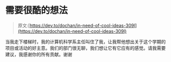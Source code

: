# 需要很酷的想法

> 原文:[https://dev.to/dochan/in-need-of-cool-ideas-309l](https://dev.to/dochan/in-need-of-cool-ideas-309l)

当我走下楼梯时，我的计算机科学系主任叫住了我，让我帮他想出关于这个学期的项目或活动的好主意。我们的部门很无聊，我们想让它有它应有的感觉。请我需要建议，我感谢你的所有贡献。谢谢